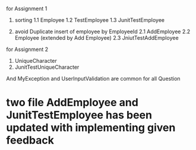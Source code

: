 
for Assignment 1
  1. sorting
    1.1 Employee
    1.2 TestEmployee
    1.3 JunitTestEmployee
  
  2. avoid Duplicate insert of employee by EmployeeId
    2.1 AddEmployee
    2.2 Employee (extended by Add Employee)
    2.3 JniutTestAddEmployee

for Assignment 2
  1. UniqueCharacter
  2. JunitTestUniqueCharacter


And MyException and UserInputValidation are common for all Question

# two file AddEmployee and JunitTestEmployee has been updated with implementing given feedback
